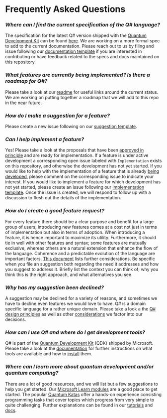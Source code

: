 # Frequently Asked Questions

### *Where can I find the current specification of the Q# language?*

The specification for the latest Q# version shipped with the [Quantum Development Kit](https://www.microsoft.com/quantum/development-kit) can be found [here](https://github.com/microsoft/qsharp-language/tree/main/Specifications/Language).
We are working on a more formal spec to add to the current documentation. Please reach out to us by filing and issue following our [documentation template](https://github.com/microsoft/qsharp-language/issues/new?labels=Documentation&template=documentation.md) if you are interested in contributing or have feedback related to the specs and docs maintained on this repository.

### *What features are currently being implemented? Is there a roadmap for Q#?*

Please take a look at our [readme](https://github.com/microsoft/qsharp-language#repository-content) for useful links around the current status.
We are working on putting together a roadmap that we will add to this repo in the near future.

### *How do I make a suggestion for a feature?*

Please create a new issue following on our [suggestion template](https://github.com/microsoft/qsharp-language/issues/new?template=suggestion.md).

### *Can I help implement a feature?*

Yes! Please take a look at the proposals that have been [approved in principle](https://github.com/microsoft/qsharp-language/tree/main/Approved) and are ready for implementation. If a feature is under active development a corresponding open issue labeled with `Implementation` exists on this repository, and otherwise the development has not yet started. If you would like to help with the implementation of a feature that is already [being developed](https://github.com/microsoft/qsharp-language/labels/Implementation), please comment on the corresponding issue to indicate your interest. If you would like to implement a feature for which development has not yet started, please create an issue following our [implementation template](https://github.com/microsoft/qsharp-language/issues/new?template=implementation.md). Once the issue is created, we will respond to follow up with a discussion to flesh out the details of the implementation. 

### *How do I create a good feature request?*

For every feature there should be a clear purpose and benefit for a large group of users; introducing new features comes at a cost not just in terms of implementation but also in terms of adoption. When introducing a feature, it is hence important to maximize its utility. Furthermore, it should tie in well with other features and syntax; some features are mutually exclusive, whereas others are a natural extension that enhance the flow of the language. Coherence and a predictable evolution of the language are important factors. [This document](https://github.com/microsoft/qsharp-language/blob/main/Guidelines.md) lists further considerations. Be specific when you file an suggestion both regarding the need it addresses and how you suggest to address it. Briefly list the context you can think of; why you think this is the right approach, and what alternatives you see. 

### *Why has my suggestion been declined?*

A suggestion may be declined for a variety of reasons, and sometimes we have to decline even features we would love to have. Q# is a domain specific language for a rather unique domain. Please take a look a the [Q# design principles](https://github.com/microsoft/qsharp-language#design-principles) as well as other [considerations](https://github.com/microsoft/qsharp-language/blob/main/Guidelines.md) we factor into our decisions.

### *How can I use Q# and where do I get development tools?*

Q# is part of the [Quantum Development Kit](https://www.microsoft.com/quantum/development-kit) (QDK) shipped by Microsoft. Please take a look at the [documentation](https://docs.microsoft.com/azure/quantum/) for further instructions on what tools are available and how to [install](https://docs.microsoft.com/azure/quantum/install-overview-qdk/) them. 

### *Where can I learn more about quantum development and/or quantum computing?*

There are a lot of good resources, and we will list but a few suggestions to help you get started. 
Our [Microsoft Learn modules](https://docs.microsoft.com/learn/browse/?terms=quantum) are a good place to get started. The popular [Quantum Katas](https://github.com/microsoft/QuantumKatas) offer a hands-on experience consisting programming tasks that cover topics which progress from very simple to quite challenging. Further explanations can be found in our [tutorials](https://github.com/microsoft/QuantumKatas#list-of-tutorials-) and [docs](https://docs.microsoft.com/azure/quantum/overview-azure-quantum). 


